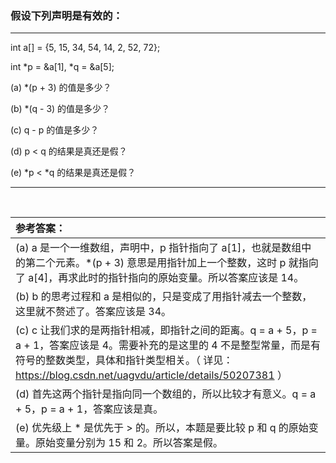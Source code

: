 ### 假设下列声明是有效的：
***
int a[] = {5, 15, 34, 54, 14, 2, 52, 72};

int *p = &a[1], *q = &a[5];

(a) *(p + 3) 的值是多少？

(b) *(q - 3) 的值是多少？

(c) q - p 的值是多少？

(d) p < q 的结果是真还是假？

(e) *p < *q 的结果是真还是假？
***
<br>

|参考答案：|
|:-|
|(a) a 是一个一维数组，声明中，p 指针指向了 a[1]，也就是数组中的第二个元素。*(p + 3) 意思是用指针加上一个整数，这时 p 就指向了 a[4]，再求此时的指针指向的原始变量。所以答案应该是 14。|
|(b) b 的思考过程和 a 是相似的，只是变成了用指针减去一个整数，这里就不赘述了。答案应该是 34。|
|(c) c 让我们求的是两指针相减，即指针之间的距离。q = a + 5，p = a + 1，答案应该是 4。需要补充的是这里的 4 不是整型常量，而是有符号的整数类型，具体和指针类型相关。（ 详见：https://blog.csdn.net/uagvdu/article/details/50207381 ）|
|(d) 首先这两个指针是指向同一个数组的，所以比较才有意义。q = a + 5，p = a + 1，答案应该是真。|
|(e) 优先级上 * 是优先于 > 的。所以，本题是要比较 p 和 q 的原始变量。原始变量分别为 15 和 2。所以答案是假。|